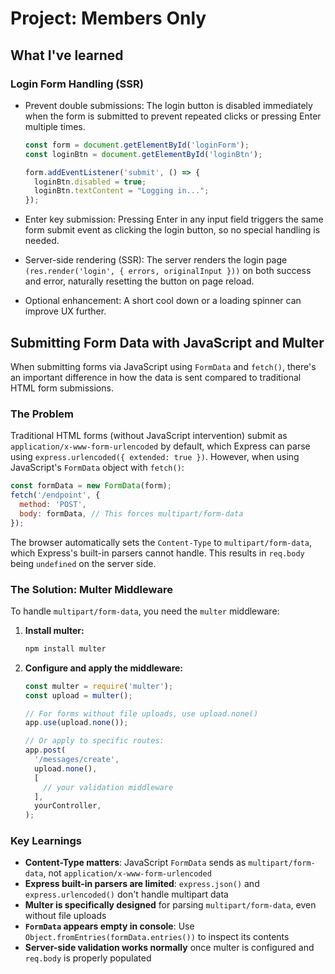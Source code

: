 # Project: Members Only

## What I've learned

### Login Form Handling (SSR)

- Prevent double submissions:
  The login button is disabled immediately when the form is submitted to prevent repeated clicks or pressing Enter multiple times.

  ```JavaScript
  const form = document.getElementById('loginForm');
  const loginBtn = document.getElementById('loginBtn');

  form.addEventListener('submit', () => {
    loginBtn.disabled = true;
    loginBtn.textContent = "Logging in...";
  });
  ```

- Enter key submission:
  Pressing Enter in any input field triggers the same form submit event as clicking the login button, so no special handling is needed.

- Server-side rendering (SSR):
  The server renders the login page `(res.render('login', { errors, originalInput }))` on both success and error, naturally resetting the button on page reload.

- Optional enhancement:
  A short cool down or a loading spinner can improve UX further.

## Submitting Form Data with JavaScript and Multer

When submitting forms via JavaScript using `FormData` and `fetch()`, there's an important difference in how the data is sent compared to traditional HTML form submissions.

### The Problem

Traditional HTML forms (without JavaScript intervention) submit as `application/x-www-form-urlencoded` by default, which Express can parse using `express.urlencoded({ extended: true })`. However, when using JavaScript's `FormData` object with `fetch()`:

```javascript
const formData = new FormData(form);
fetch('/endpoint', {
  method: 'POST',
  body: formData, // This forces multipart/form-data
});
```

The browser automatically sets the `Content-Type` to `multipart/form-data`, which Express's built-in parsers cannot handle. This results in `req.body` being `undefined` on the server side.

### The Solution: Multer Middleware

To handle `multipart/form-data`, you need the `multer` middleware:

1. **Install multer:**

   ```bash
   npm install multer
   ```

2. **Configure and apply the middleware:**

   ```javascript
   const multer = require('multer');
   const upload = multer();

   // For forms without file uploads, use upload.none()
   app.use(upload.none());

   // Or apply to specific routes:
   app.post(
     '/messages/create',
     upload.none(),
     [
       // your validation middleware
     ],
     yourController,
   );
   ```

### Key Learnings

- **Content-Type matters**: JavaScript `FormData` sends as `multipart/form-data`, not `application/x-www-form-urlencoded`
- **Express built-in parsers are limited**: `express.json()` and `express.urlencoded()` don't handle multipart data
- **Multer is specifically designed** for parsing `multipart/form-data`, even without file uploads
- **`FormData` appears empty in console**: Use `Object.fromEntries(formData.entries())` to inspect its contents
- **Server-side validation works normally** once multer is configured and `req.body` is properly populated
